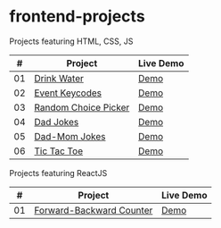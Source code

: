 # frontend-projects

Projects featuring HTML, CSS, JS

|  #  | Project                                                                                                    | Live Demo                                                                        |
| :-: | ---------------------------------------------------------------------------------------------------------- | -------------------------------------------------------------------------------- |
| 01  | [Drink Water](https://github.com/aswathy-kr/frontend-projects/tree/main/Drink%20Water)                     | [Demo](https://aswathy-kr.github.io/frontend-projects/Drink%20Water/)            |
| 02  | [Event Keycodes](https://github.com/aswathy-kr/frontend-projects/tree/main/Event%20Keycodes)               | [Demo](https://aswathy-kr.github.io/frontend-projects/Event%20Keycodes/)         |
| 03  | [Random Choice Picker](https://github.com/aswathy-kr/frontend-projects/tree/main/Random%20Choice%20Picker) | [Demo](https://aswathy-kr.github.io/frontend-projects/Random%20Choice%20Picker/) |
| 04  | [Dad Jokes](https://github.com/aswathy-kr/frontend-projects/tree/main/Dad%20Jokes)                         | [Demo](https://aswathy-kr.github.io/frontend-projects/Dad%20Jokes/)              |
| 05  | [Dad-Mom Jokes](https://github.com/aswathy-kr/frontend-projects/tree/main/Dad-Mom%20Jokes)                 | [Demo](https://aswathy-kr.github.io/frontend-projects/Dad-Mom%20Jokes/)          |
| 06  | [Tic Tac Toe](https://github.com/aswathy-kr/frontend-projects/tree/main/Tic-Tac-Toe)                       | [Demo](https://aswathy-kr.github.io/frontend-projects/Tic-Tac-Toe/)              |

Projects featuring ReactJS

|  #  | Project                                                                                                          | Live Demo                                                                          |
| :-: | ---------------------------------------------------------------------------------------------------------------- | ---------------------------------------------------------------------------------- |
| 01  | [Forward-Backward Counter](https://github.com/aswathy-kr/frontend-projects/tree/main/Forward-Backward%20Counter) | [Demo](https://aswathy-kr.github.io/frontend-projects/Forward-Backward%20Counter/) |
